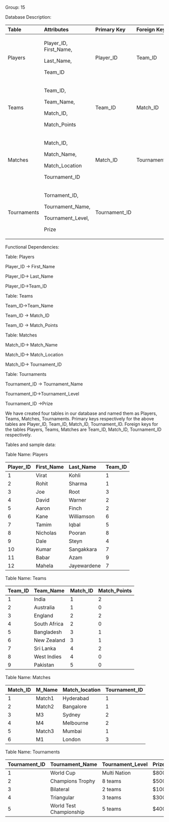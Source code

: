 ﻿Group: 15

Database Description:

|Table|Attributes|Primary Key|Foreign Key|3NF|
| :- | :- | :- | :- | :- |
|Players|<p>Player\_ID, First\_Name,</p><p>Last\_Name,</p><p>Team\_ID</p>|Player\_ID|Team\_ID|Yes|
|Teams|<p>Team\_ID,</p><p>Team\_Name,</p><p>Match\_ID,</p><p>Match\_Points</p>|Team\_ID|Match\_ID|Yes|
|Matches|<p>Match\_ID,</p><p>Match\_Name,</p><p>Match\_Location</p><p>Tournament\_ID</p>|Match\_ID|Tournament\_ID|Yes|
|Tournaments|<p>Tornament\_ID,</p><p>Tournament\_Name,</p><p>Tournament\_Level,</p><p>Prize</p>|Tournament\_ID||Yes|

Functional Dependencies:

Table: Players

Player\_ID -> First\_Name

Player\_ID-> Last\_Name

Player\_ID->Team\_ID

Table: Teams

Team\_ID->Team\_Name

Team\_ID -> Match\_ID

Team\_ID -> Match\_Points

Table: Matches

Match\_ID-> Match\_Name

Match\_ID-> Match\_Location

Match\_ID-> Tournament\_ID

Table: Tournaments

Tournament\_ID -> Tournament\_Name

Tournament\_ID->Tournament\_Level 

Tournament\_ID ->Prize

We have created four tables in our database and named them as Players, Teams, Matches, Tournaments. Primary keys respectively for the above tables are Player\_ID, Team\_ID, Match\_ID, Tournament\_ID. Foreign keys for the tables Players, Teams, Matches are Team\_ID, Match\_ID, Tournament\_ID respectively. 


Tables and sample data:

Table Name: Players

|Player\_ID|First\_Name|Last\_Name|Team\_ID|
| :- | :- | :- | :- |
|1|Virat|Kohli|1|
|2|Rohit|Sharma|1|
|3|Joe|Root|3|
|4|David|Warner|2|
|5|Aaron|Finch|2|
|6|Kane|Williamson|6|
|7|Tamim|Iqbal|5|
|8|Nicholas|Pooran|8|
|9|Dale|Steyn|4|
|10|Kumar|Sangakkara|7|
|11|Babar|Azam|9|
|12|Mahela|Jayewardene|7|



Table Name: Teams

|Team\_ID|Team\_Name|Match\_ID|Match\_Points|
| :- | :- | :- | :- |
|1|India|1|2|
|2|Australia|1|0|
|3|England|2|2|
|4|South Africa|2|0|
|5|Bangladesh|3|1|
|6|New Zealand|3|1|
|7|Sri Lanka|4|2|
|8|West Indies|4|0|
|9|Pakistan|5|0|




Table Name: Matches


|Match\_ID|M\_Name|Match\_location|Tournament\_ID|
| :- | :- | :- | :- |
|1|Match1|Hyderabad|1|
|2|Match2|Bangalore|1|
|3|M3|Sydney|2|
|4|M4|Melbourne|2|
|5|Match3|Mumbai|1|
|6|M1|London|3|



Table Name: Tournaments


|Tournament\_ID|Tournament\_Name|Tournament\_Level|Prize|
| :- | :- | :- | :- |
|1|World Cup|Multi Nation|$800000|
|2|Champions Trophy|8 teams|$500000|
|3|Bilateral|2 teams|$100000|
|4|Triangular|3 teams|$300000|
|5|World Test Championship|5 teams|$400000|


